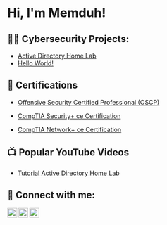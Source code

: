 <h1>Hi, I'm Memduh! </h1>

<h2>👨‍💻 Cybersecurity Projects:</h2>

- [Active Directory Home Lab]()
- [Hello World!]()

<h2>📄 Certifications</h2>

- [Offensive Security Certified Professional (OSCP)](https://www.credential.net/0d5df5ee-6d11-40c5-911b-6af4f9f5d904#gs.l51g8y)

- [CompTIA Security+ ce Certification](https://www.credly.com/badges/d3568991-3e5e-46d8-b7bc-4eb5d47abf9c?source=linked_in_profile)

- [CompTIA Network+ ce Certification](https://www.credly.com/badges/6645237b-79f2-4bff-8dfd-a4050234926b/linked_in_profile)


<h2>📺 Popular YouTube Videos</h2>

- [Tutorial Active Directory Home Lab]()

<h2> 🤳 Connect with me:</h2>

[<img align="left" alt="JoshMadakor | YouTube" width="22px" src="https://cdn.jsdelivr.net/npm/simple-icons@v3/icons/youtube.svg" />][youtube]
[<img align="left" alt="JoshMadakor | Twitter" width="22px" src="https://cdn.jsdelivr.net/npm/simple-icons@v3/icons/twitter.svg" />][twitter]
[<img align="left" alt="JoshMadakor | LinkedIn" width="22px" src="https://cdn.jsdelivr.net/npm/simple-icons@v3/icons/linkedin.svg" />][linkedin]


[twitter]: https://twitter.com/memduhtura
[youtube]: https://www.youtube.com/memduhtura
[linkedin]: https://www.linkedin.com/in/dr-memduh-tura-43bb50b4/

<!--
**joshmadakor1/joshmadakor1** is a ✨ _special_ ✨ repository because its `README.md` (this file) appears on your GitHub profile.

Here are some ideas to get you started:

- 🔭 I’m currently working on ...
- 🌱 I’m currently learning ...
- 👯 I’m looking to collaborate on ...
- 🤔 I’m looking for help with ...
- 💬 Ask me about ...
- 📫 How to reach me: ...
- 😄 Pronouns: ...
- ⚡ Fun fact: ...
-->
